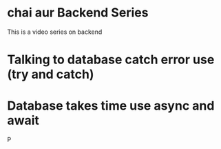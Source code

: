 # chai aur Backend Series  

This is a video series on backend


# Talking to database catch error use (try and catch)
# Database takes time use async and await
P
